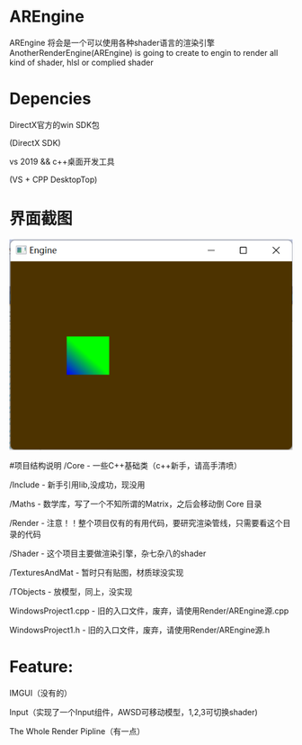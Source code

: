 # AREngine
AREngine 将会是一个可以使用各种shader语言的渲染引擎
AnotherRenderEngine(AREngine) is going to create to engin to render all kind of shader, hlsl or complied shader

# Depencies
DirectX官方的win SDK包

(DirectX SDK)

vs 2019 && c++桌面开发工具

(VS + CPP DesktopTop)


# 界面截图
![主界面](Images/main.png)

#项目结构说明
/Core               -   一些C++基础类（c++新手，请高手清喷）

/Include            -   新手引用lib,没成功，现没用

/Maths              -   数学库，写了一个不知所谓的Matrix，之后会移动倒 Core 目录

/Render             -   注意！！整个项目仅有的有用代码，要研究渲染管线，只需要看这个目录的代码

/Shader             -   这个项目主要做渲染引擎，杂七杂八的shader

/TexturesAndMat     -   暂时只有贴图，材质球没实现

/TObjects           -   放模型，同上，没实现

WindowsProject1.cpp -   旧的入口文件，废弃，请使用Render/AREngine源.cpp

WindowsProject1.h   -   旧的入口文件，废弃，请使用Render/AREngine源.h

# Feature:
IMGUI（没有的）

Input（实现了一个Input组件，AWSD可移动模型，1,2,3可切换shader)

The Whole Render Pipline（有一点）

